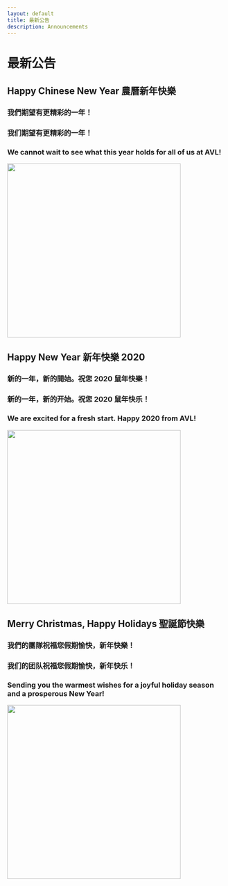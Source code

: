 ```yaml
---
layout: default
title: 最新公告
description: Announcements
---
```


# 最新公告

## Happy Chinese New Year 農曆新年快樂

### 我們期望有更精彩的一年！
### 我们期望有更精彩的一年！
### We cannot wait to see what this year holds for all of us at AVL!

<img src='https://lh3.googleusercontent.com/2dDH8dNmHCW_DK_F8NPKwvcJLsF1kH1VTgEhbVDc992mEzXat3bXcs6zAWy63pIt9Ht11wmWD-8qW6cXFZnGjMNVJPbpUU18DWgLJvdifeis8vrMKxh4pG-Z2SIDsCrGw2i8HfmRspG6Fkra4UJQCkcbzXXmMDsHZ024u_eZfACEKngk45C8UJaGu28Y886KDhX7NuyfT20u1gTP3YJJV4HF1rm3gtK9NaX4uvcOlVhdQeigtIzZO5F4pNLwubbMk4nn4AOd-3Z_4EyzS_7aC_8NoWz5jTCE6ty62awjyJXCGxXQPIg6NKc-dP8L4JOPNVIurQiTBZLkU_V8W7WShJokeo1FdV-8UT9KskHEfMWZ4klRytPZ_MKGRzWmnPoIXlO9NgX1LIQH6ujWztHbpfnZTfc5GfXHYp-9OD5F_ldfKMLPzI4i10Zj0t9IyWos5tJTcBu7XeLpIgNE-q7nkbZRyo6cCXlWYa-d3VvmHJEZrvM0ZNi2JmS7V9wCFkOVrmTriZahPsLS1afhq8_ndFrVlrFG8kA6iGiIQeqIkg-6nWRLX7irc2Ltp6Lzffg4JZn7utjbIUt73O__vGsDty4fN4fFhRyf8jXSmi01875xwotqLXneK-3TejJ5l_nAdOc8Sd-et-rmQC2dWdfnmXT43PML7MB5DHnjxX-zH911u9HNeZ_sm8s9w4V-sBeqh4PiMTOHVPXYopuh922BMLWUovN2ttdSnjGMsvwHInn6HuOskw=w1232-h1642-no' width="400"/>

## Happy New Year 新年快樂 2020

### 新的一年，新的開始。祝您 2020 鼠年快樂！
### 新的一年，新的开始。祝您 2020 鼠年快乐！
### We are excited for a fresh start. Happy 2020 from AVL!

<img src='https://lh3.googleusercontent.com/rmpJXtkX1efmBwd0nsKpu9zydlen5chlFJmL_cwo11TTtciOz4uuAeFz9dULROAYw3cRuGbt5YpwLSuxuT2qEUgTyP-AV98PaC_Pv8mPvY56o4xaiwxL_BLSNET7NVBEltSVcaH2bQ8=w486-h657-no' width="400"/>

## Merry Christmas, Happy Holidays 聖誕節快樂

### 我們的團隊祝福您假期愉快，新年快樂！
### 我们的团队祝福您假期愉快，新年快乐！
### Sending you the warmest wishes for a joyful holiday season and a prosperous New Year!

<img src='https://lh3.googleusercontent.com/ozbni1IunGNTqZw0NVt1y4vUIG7iavXS__bNtR5tuypzYs3uh14o61g6OERdYoPuy-2T55ftZyOLXntBtyMjl-G4qlBL-3sF_vQ4VPWm_Oc6G54S69T6mm6NS9djdzhHCG2PKB6IIr0=w493-h657-no' width="400"/>

